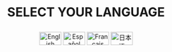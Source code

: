 # <p align="center">SELECT YOUR LANGUAGE</p>

<p align="center">
  <a href="https://github.com/erneupa/PythonClocker/blob/a625bcc04a079f67f8735042add78d56f489a575/Wiki/English/README.md"><img src="https://upload.wikimedia.org/wikipedia/commons/a/a4/Flag_of_the_United_States.svg" alt="English" width="50" height="30"></a>
  <a href="https://github.com/erneupa/PythonClocker/Wiki/Spanish/README.md"><img src="https://upload.wikimedia.org/wikipedia/commons/9/9a/Flag_of_Spain.svg" alt="Español" width="50" height="30"></a>
  <a href="https://github.com/erneupa/PythonClocker/Wiki/French/README.md"><img src="https://upload.wikimedia.org/wikipedia/commons/c/c3/Flag_of_France.svg" alt="Français" width="50" height="30"></a>
  <a href="https://github.com/erneupa/PythonClocker/Wiki/Japanese/README.md"><img src="https://upload.wikimedia.org/wikipedia/commons/8/8e/Flag_of_Japan.svg" alt="日本語" width="50" height="30"></a>
</p>
